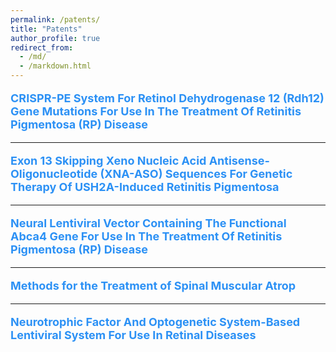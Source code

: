 ```yaml
---
permalink: /patents/
title: "Patents"
author_profile: true
redirect_from: 
  - /md/
  - /markdown.html
---
```


<p style="color:#2C91F5; text-decoration: none; cursor: default !important; font-weight: bold; font-size: 18px;" >CRISPR-PE System For Retinol Dehydrogenase 12 (Rdh12) Gene Mutations For Use In The Treatment
Of Retinitis Pigmentosa (RP) Disease</p> 

---

<p style="color:#2C91F5; text-decoration: none; cursor: default !important; font-weight: bold; font-size: 18px;" >Exon 13 Skipping Xeno Nucleic Acid Antisense-Oligonucleotide (XNA-ASO) Sequences For Genetic Therapy Of USH2A-Induced Retinitis Pigmentosa </p> 

---
<p style="color:#2C91F5; text-decoration: none; cursor: default !important; font-weight: bold; font-size: 18px;" >Neural Lentiviral Vector Containing The Functional Abca4 Gene For Use In The Treatment Of Retinitis
Pigmentosa (RP) Disease</p> 

---
<p style="color:#2C91F5; text-decoration: none; cursor: default !important; font-weight: bold; font-size: 18px;" >Methods for the Treatment of Spinal Muscular Atrop</p> 

---
<p style="color:#2C91F5; text-decoration: none; cursor: default !important; font-weight: bold; font-size: 18px;" >Neurotrophic Factor And Optogenetic System-Based Lentiviral System For Use In Retinal Diseases</p> 

